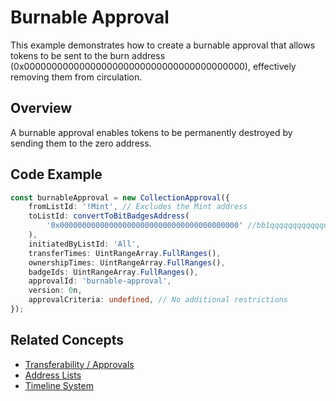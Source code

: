 # Burnable Approval

This example demonstrates how to create a burnable approval that allows tokens to be sent to the burn address (0x0000000000000000000000000000000000000000), effectively removing them from circulation.

## Overview

A burnable approval enables tokens to be permanently destroyed by sending them to the zero address.

## Code Example

```typescript
const burnableApproval = new CollectionApproval({
    fromListId: '!Mint', // Excludes the Mint address
    toListId: convertToBitBadgesAddress(
        '0x0000000000000000000000000000000000000000' //bb1qqqqqqqqqqqqqqqqqqqqqqqqqqqqqqqqs7gvmv
    ),
    initiatedByListId: 'All',
    transferTimes: UintRangeArray.FullRanges(),
    ownershipTimes: UintRangeArray.FullRanges(),
    badgeIds: UintRangeArray.FullRanges(),
    approvalId: 'burnable-approval',
    version: 0n,
    approvalCriteria: undefined, // No additional restrictions
});
```

## Related Concepts

-   [Transferability / Approvals](../../concepts/transferability-approvals.md)
-   [Address Lists](../../concepts/address-lists.md)
-   [Timeline System](../../concepts/timeline-system.md)
